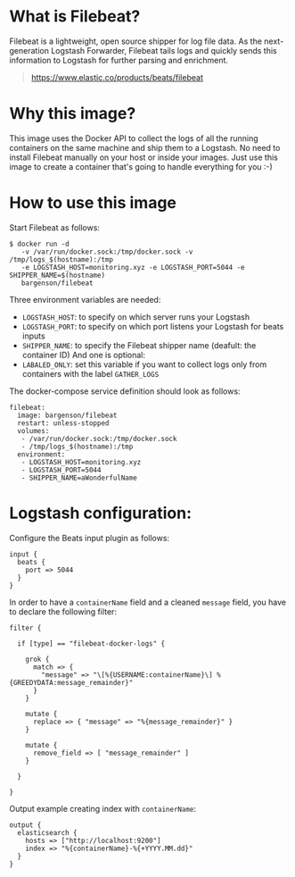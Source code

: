 # What is Filebeat?
Filebeat is a lightweight, open source shipper for log file data. As the next-generation Logstash Forwarder, Filebeat tails logs and quickly sends this information to Logstash for further parsing and enrichment.

> https://www.elastic.co/products/beats/filebeat


# Why this image?

This image uses the Docker API to collect the logs of all the running containers on the same machine and ship them to a Logstash. No need to install Filebeat manually on your host or inside your images. Just use this image to create a container that's going to handle everything for you :-)


# How to use this image
Start Filebeat as follows:

```
$ docker run -d 
   -v /var/run/docker.sock:/tmp/docker.sock -v /tmp/logs_$(hostname):/tmp
   -e LOGSTASH_HOST=monitoring.xyz -e LOGSTASH_PORT=5044 -e SHIPPER_NAME=$(hostname) 
   bargenson/filebeat
```

Three environment variables are needed:
* `LOGSTASH_HOST`: to specify on which server runs your Logstash
* `LOGSTASH_PORT`: to specify on which port listens your Logstash for beats inputs
* `SHIPPER_NAME`: to specify the Filebeat shipper name (deafult: the container ID) 
And one is optional:
* `LABALED_ONLY`: set this variable if you want to collect logs only from containers with the label `GATHER_LOGS`


The docker-compose service definition should look as follows:
```
filebeat:
  image: bargenson/filebeat
  restart: unless-stopped
  volumes:
   - /var/run/docker.sock:/tmp/docker.sock
   - /tmp/logs_$(hostname):/tmp
  environment:
   - LOGSTASH_HOST=monitoring.xyz
   - LOGSTASH_PORT=5044
   - SHIPPER_NAME=aWonderfulName
```


# Logstash configuration:

Configure the Beats input plugin as follows:

```
input {
  beats {
    port => 5044
  }
}
```

In order to have a `containerName` field and a cleaned `message` field, you have to declare the following filter:

```
filter {

  if [type] == "filebeat-docker-logs" {

    grok {
      match => { 
        "message" => "\[%{USERNAME:containerName}\] %{GREEDYDATA:message_remainder}"
      }
    }

    mutate {
      replace => { "message" => "%{message_remainder}" }
    }
    
    mutate {
      remove_field => [ "message_remainder" ]
    }

  }

}
```
Output example creating index with `containerName`:

```
output {
  elasticsearch {
    hosts => ["http://localhost:9200"]
    index => "%{containerName}-%{+YYYY.MM.dd}"
  }
}
```

